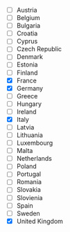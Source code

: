 - [ ] Austria
- [ ] Belgium
- [ ] Bulgaria
- [ ] Croatia
- [ ] Cyprus
- [ ] Czech Republic
- [ ] Denmark
- [ ] Estonia
- [ ] Finland
- [x] France
- [x] Germany
- [ ] Greece
- [ ] Hungary
- [ ] Ireland
- [x] Italy
- [ ] Latvia
- [ ] Lithuania
- [ ] Luxembourg
- [ ] Malta
- [ ] Netherlands
- [ ] Poland
- [ ] Portugal
- [ ] Romania
- [ ] Slovakia
- [ ] Slovienia
- [ ] Spain
- [ ] Sweden
- [x] United Kingdom

